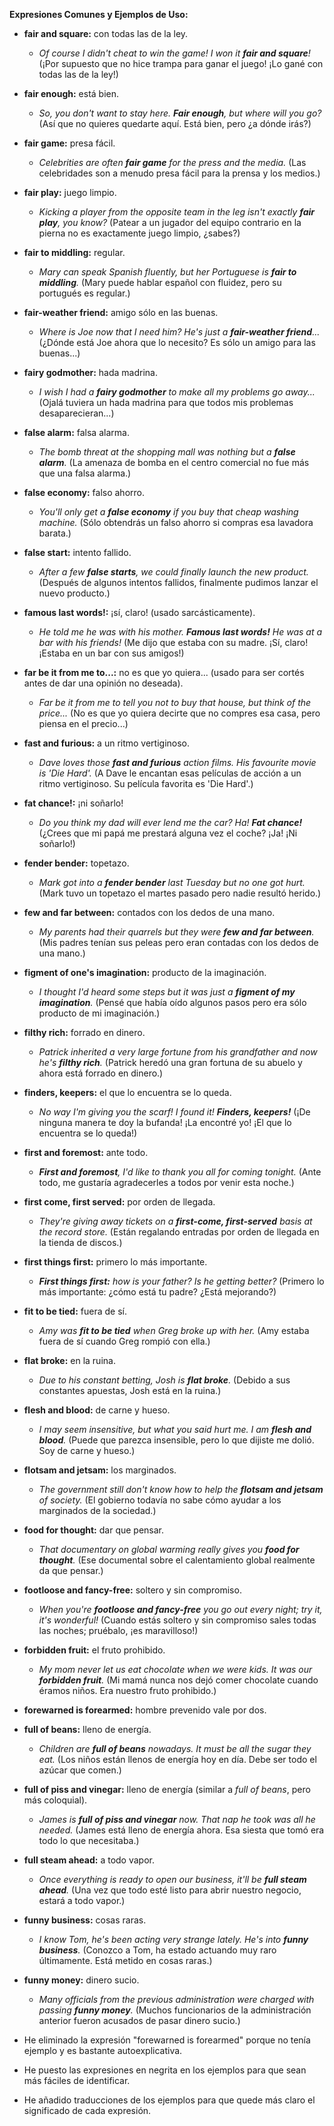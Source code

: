 

**Expresiones Comunes y Ejemplos de Uso:**

*   **fair and square:** con todas las de la ley.
    *   *Of course I didn't cheat to win the game! I won it **fair and square**!* (¡Por supuesto que no hice trampa para ganar el juego! ¡Lo gané con todas las de la ley!)
*   **fair enough:** está bien.
    *   *So, you don't want to stay here. **Fair enough**, but where will you go?* (Así que no quieres quedarte aquí. Está bien, pero ¿a dónde irás?)
*   **fair game:** presa fácil.
    *   *Celebrities are often **fair game** for the press and the media.* (Las celebridades son a menudo presa fácil para la prensa y los medios.)
*   **fair play:** juego limpio.
    *   *Kicking a player from the opposite team in the leg isn't exactly **fair play**, you know?* (Patear a un jugador del equipo contrario en la pierna no es exactamente juego limpio, ¿sabes?)
*   **fair to middling:** regular.
    *   *Mary can speak Spanish fluently, but her Portuguese is **fair to middling**.* (Mary puede hablar español con fluidez, pero su portugués es regular.)
*   **fair-weather friend:** amigo sólo en las buenas.
    *   *Where is Joe now that I need him? He's just a **fair-weather friend**...* (¿Dónde está Joe ahora que lo necesito? Es sólo un amigo para las buenas...)
*   **fairy godmother:** hada madrina.
    *   *I wish I had a **fairy godmother** to make all my problems go away...* (Ojalá tuviera un hada madrina para que todos mis problemas desaparecieran...)
*   **false alarm:** falsa alarma.
    *   *The bomb threat at the shopping mall was nothing but a **false alarm**.* (La amenaza de bomba en el centro comercial no fue más que una falsa alarma.)
*   **false economy:** falso ahorro.
    *   *You'll only get a **false economy** if you buy that cheap washing machine.* (Sólo obtendrás un falso ahorro si compras esa lavadora barata.)
*   **false start:** intento fallido.
    *   *After a few **false starts**, we could finally launch the new product.* (Después de algunos intentos fallidos, finalmente pudimos lanzar el nuevo producto.)
*   **famous last words!:** ¡sí, claro! (usado sarcásticamente).
    *   *He told me he was with his mother. **Famous last words!** He was at a bar with his friends!* (Me dijo que estaba con su madre. ¡Sí, claro! ¡Estaba en un bar con sus amigos!)
*   **far be it from me to...:** no es que yo quiera... (usado para ser cortés antes de dar una opinión no deseada).
    *   *Far be it from me to tell you not to buy that house, but think of the price...* (No es que yo quiera decirte que no compres esa casa, pero piensa en el precio...)
*   **fast and furious:** a un ritmo vertiginoso.
    *   *Dave loves those **fast and furious** action films. His favourite movie is 'Die Hard'.* (A Dave le encantan esas películas de acción a un ritmo vertiginoso. Su película favorita es 'Die Hard'.)
*   **fat chance!:** ¡ni soñarlo!
    *   *Do you think my dad will ever lend me the car? Ha! **Fat chance!*** (¿Crees que mi papá me prestará alguna vez el coche? ¡Ja! ¡Ni soñarlo!)
*   **fender bender:** topetazo.
    *   *Mark got into a **fender bender** last Tuesday but no one got hurt.* (Mark tuvo un topetazo el martes pasado pero nadie resultó herido.)
*   **few and far between:** contados con los dedos de una mano.
    *   *My parents had their quarrels but they were **few and far between**.* (Mis padres tenían sus peleas pero eran contadas con los dedos de una mano.)
*   **figment of one's imagination:** producto de la imaginación.
    *   *I thought I'd heard some steps but it was just a **figment of my imagination**.* (Pensé que había oído algunos pasos pero era sólo producto de mi imaginación.)
*   **filthy rich:** forrado en dinero.
    *   *Patrick inherited a very large fortune from his grandfather and now he's **filthy rich**.* (Patrick heredó una gran fortuna de su abuelo y ahora está forrado en dinero.)
*   **finders, keepers:** el que lo encuentra se lo queda.
    *   *No way I'm giving you the scarf! I found it! **Finders, keepers!*** (¡De ninguna manera te doy la bufanda! ¡La encontré yo! ¡El que lo encuentra se lo queda!)
*   **first and foremost:** ante todo.
    *   ***First and foremost**, I'd like to thank you all for coming tonight.* (Ante todo, me gustaría agradecerles a todos por venir esta noche.)
*   **first come, first served:** por orden de llegada.
    *   *They're giving away tickets on a **first-come, first-served** basis at the record store.* (Están regalando entradas por orden de llegada en la tienda de discos.)
*   **first things first:** primero lo más importante.
    *   ***First things first:** how is your father? Is he getting better?* (Primero lo más importante: ¿cómo está tu padre? ¿Está mejorando?)
*   **fit to be tied:** fuera de sí.
    *   *Amy was **fit to be tied** when Greg broke up with her.* (Amy estaba fuera de sí cuando Greg rompió con ella.)
*   **flat broke:** en la ruina.
    *   *Due to his constant betting, Josh is **flat broke**.* (Debido a sus constantes apuestas, Josh está en la ruina.)
*   **flesh and blood:** de carne y hueso.
    *   *I may seem insensitive, but what you said hurt me. I am **flesh and blood**.* (Puede que parezca insensible, pero lo que dijiste me dolió. Soy de carne y hueso.)
*   **flotsam and jetsam:** los marginados.
    *   *The government still don't know how to help the **flotsam and jetsam** of society.* (El gobierno todavía no sabe cómo ayudar a los marginados de la sociedad.)
*   **food for thought:** dar que pensar.
    *   *That documentary on global warming really gives you **food for thought**.* (Ese documental sobre el calentamiento global realmente da que pensar.)
*   **footloose and fancy-free:** soltero y sin compromiso.
    *   *When you're **footloose and fancy-free** you go out every night; try it, it's wonderful!* (Cuando estás soltero y sin compromiso sales todas las noches; pruébalo, ¡es maravilloso!)
*   **forbidden fruit:** el fruto prohibido.
    *   *My mom never let us eat chocolate when we were kids. It was our **forbidden fruit**.* (Mi mamá nunca nos dejó comer chocolate cuando éramos niños. Era nuestro fruto prohibido.)
*   **forewarned is forearmed:** hombre prevenido vale por dos.
*   **full of beans:** lleno de energía.
    *   *Children are **full of beans** nowadays. It must be all the sugar they eat.* (Los niños están llenos de energía hoy en día. Debe ser todo el azúcar que comen.)
*   **full of piss and vinegar:** lleno de energía (similar a *full of beans*, pero más coloquial).
    *   *James is **full of piss and vinegar** now. That nap he took was all he needed.* (James está lleno de energía ahora. Esa siesta que tomó era todo lo que necesitaba.)
*   **full steam ahead:** a todo vapor.
    *   *Once everything is ready to open our business, it'll be **full steam ahead**.* (Una vez que todo esté listo para abrir nuestro negocio, estará a todo vapor.)
*   **funny business:** cosas raras.
    *   *I know Tom, he's been acting very strange lately. He's into **funny business**.* (Conozco a Tom, ha estado actuando muy raro últimamente. Está metido en cosas raras.)
*   **funny money:** dinero sucio.
    *   *Many officials from the previous administration were charged with passing **funny money**.* (Muchos funcionarios de la administración anterior fueron acusados de pasar dinero sucio.)



*   He eliminado la expresión "forewarned is forearmed" porque no tenía ejemplo y es bastante autoexplicativa.
*   He puesto las expresiones en negrita en los ejemplos para que sean más fáciles de identificar.
*   He añadido traducciones de los ejemplos para que quede más claro el significado de cada expresión.


